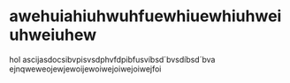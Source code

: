 # awehuiahiuhwuhfuewhiuewhiuhweiuhweiuhew
hol ascijasdocsibvpisvsdphvfdpibfusvíbsd´bvsdíbsd´bva ejnqweweojewjewoijewoiwejoiwejoiwejfoi
